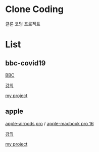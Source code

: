 # Clone Coding
클론 코딩 프로젝트

# List
## bbc-covid19
[BBC](https://www.bbc.com/korean/resources/idt-48d3c9a7-4063-4289-9726-611b5ea9d7b5)

[강의](https://www.inflearn.com/course/bbc-%EC%9D%B8%ED%84%B0%EB%9E%99%ED%8B%B0%EB%B8%8C%EC%9B%B9-%ED%81%B4%EB%A1%A0/dashboard)

[my project](https://github.com/owopqowo/clone/tree/master/bbc-covid19)

## apple
[apple-airpods pro](https://www.apple.com/kr/airpods-pro/)
/
[apple-macbook pro 16](https://www.apple.com/kr/macbook-pro-16/)

[강의](https://www.inflearn.com/course/%EC%95%A0%ED%94%8C-%EC%9B%B9%EC%82%AC%EC%9D%B4%ED%8A%B8-%EC%9D%B8%ED%84%B0%EB%9E%99%EC%85%98-%ED%81%B4%EB%A1%A0/dashboard)

[my project](https://github.com/owopqowo/clone/tree/master/apple-clone)
